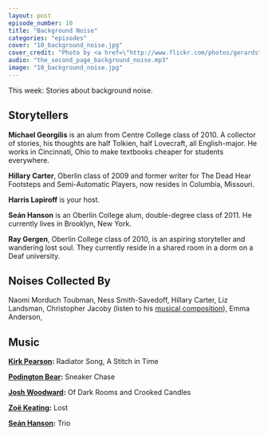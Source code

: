 ```yaml
---
layout: post
episode_number: 10
title: "Background Noise"
categories: "episodes"
cover: "10_background_noise.jpg"
cover_credit: "Photo by <a href=\"http://www.flickr.com/photos/gerardstolk/5139536465/\">Jacqueline</a>"
audio: "the_second_page_background_noise.mp3"
image: "10_background_noise.jpg"
---
```


This week: Stories about background noise.

## Storytellers

**Michael Georgilis** is an alum from Centre College class of 2010.  A collector of stories, his thoughts are half Tolkien, half Lovecraft, all English-major.  He works in Cincinnati, Ohio to make textbooks cheaper for students everywhere.

**Hillary Carter**, Oberlin class of 2009 and former writer for The Dead Hear Footsteps and Semi-Automatic Players, now resides in Columbia, Missouri.

**Harris Lapiroff** is your host.

**Seán Hanson** is an Oberlin College alum, double-degree class of 2011. He currently lives in Brooklyn, New York.

**Ray Gergen**, Oberlin College class of 2010, is an aspiring storyteller and wandering lost soul. They currently reside in a shared room in a dorm on a Deaf university.

## Noises Collected By

Naomi Morduch Toubman, Ness Smith-Savedoff, Hillary Carter, Liz Landsman, Christopher Jacoby (listen to his [musical composition][jacoby]), Emma Anderson, 

[jacoby]: https://soundcloud.com/christopherjacoby/on-c

## Music

**[Kirk Pearson][pearson]:** Radiator Song, A Stitch in Time

**[Podington Bear][podington]:** Sneaker Chase

**[Josh Woodward][woodward]:** Of Dark Rooms and Crooked Candles

**[Zoë Keating][zoe]:** Lost

**[Seán Hanson][sean]:** Trio

[podington]: http://soundofpicture.com/
[zoe]: http://zoekeating.com/
[pearson]: http://kirkpearson.bandcamp.com/
[woodward]: http://www.joshwoodward.com/
[sean]: http://seanmhanson.com/